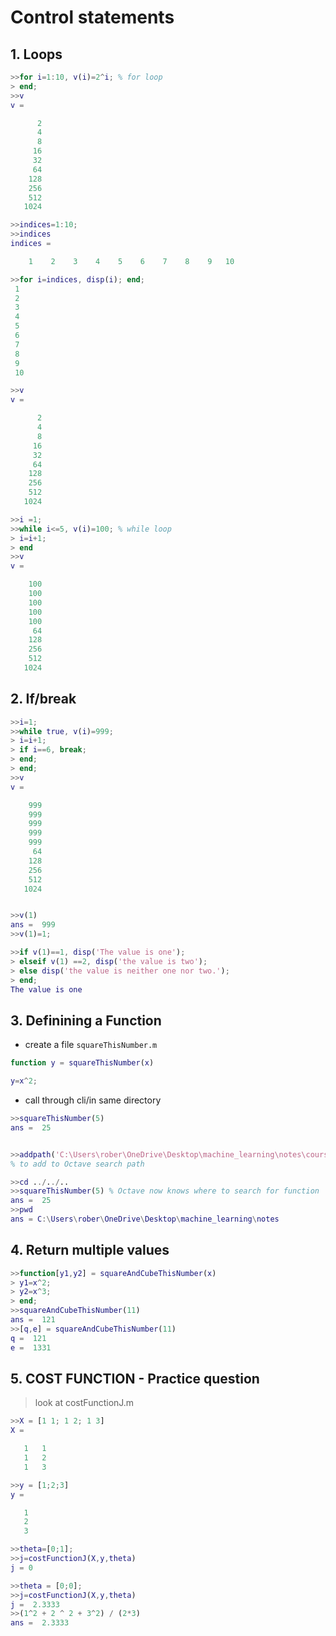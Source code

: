# Control statements

## 1. Loops

```MATLAB
>>for i=1:10, v(i)=2^i; % for loop
> end;
>>v
v =

      2
      4
      8
     16
     32
     64
    128
    256
    512
   1024

>>indices=1:10;
>>indices
indices =

    1    2    3    4    5    6    7    8    9   10

>>for i=indices, disp(i); end;
 1
 2
 3
 4
 5
 6
 7
 8
 9
 10

>>v
v =

      2
      4
      8
     16
     32
     64
    128
    256
    512
   1024

>>i =1;
>>while i<=5, v(i)=100; % while loop
> i=i+1;
> end
>>v
v =

    100
    100
    100
    100
    100
     64
    128
    256
    512
   1024
```

## 2. If/break

```MATLAB
>>i=1;
>>while true, v(i)=999;
> i=i+1;
> if i==6, break;
> end;
> end;
>>v
v =

    999
    999
    999
    999
    999
     64
    128
    256
    512
   1024


>>v(1)
ans =  999
>>v(1)=1;

>>if v(1)==1, disp('The value is one');
> elseif v(1) ==2, disp('the value is two');
> else disp('the value is neither one nor two.');
> end;
The value is one
```

## 3. Definining a Function

* create a file ```squareThisNumber.m```

```MATLAB
function y = squareThisNumber(x)

y=x^2;
```

* call through cli/in same directory

```MATLAB
>>squareThisNumber(5)
ans =  25


>>addpath('C:\Users\rober\OneDrive\Desktop\machine_learning\notes\coursera\week_02\05_for_while_if_statements')
% to add to Octave search path

>>cd ../../..
>>squareThisNumber(5) % Octave now knows where to search for function
ans =  25
>>pwd
ans = C:\Users\rober\OneDrive\Desktop\machine_learning\notes
```

## 4. Return multiple values

```MATLAB
>>function[y1,y2] = squareAndCubeThisNumber(x)
> y1=x^2;
> y2=x^3;
> end;
>>squareAndCubeThisNumber(11)
ans =  121
>>[q,e] = squareAndCubeThisNumber(11)
q =  121
e =  1331
```

## 5. COST FUNCTION - Practice question

> look at costFunctionJ.m

```MATLAB
>>X = [1 1; 1 2; 1 3]
X =

   1   1
   1   2
   1   3

>>y = [1;2;3]
y =

   1
   2
   3

>>theta=[0;1];
>>j=costFunctionJ(X,y,theta)
j = 0

>>theta = [0;0];
>>j=costFunctionJ(X,y,theta)
j =  2.3333
>>(1^2 + 2 ^ 2 + 3^2) / (2*3)
ans =  2.3333
```

